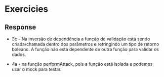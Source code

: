 Exercicies
===
Response
---
* 3c - Na inversão de dependência a função 
 de validação está sendo criada/chamada dentro dos 
 parâmetros e retringindo um tipo de retorno boleano.
 A função não está  dependente de outra função para validar
 os dados.

* 4a - na função performAttack, pois a função está isolada
e podemos usar o mock para testar.